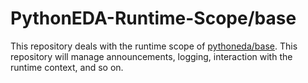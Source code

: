 # PythonEDA-Runtime-Scope/base

This repository deals with the runtime scope of [pythoneda/base](https://github.com/pythoneda/base "pythoneda/base").
This repository will manage announcements, logging, interaction with the runtime context, and so on.

